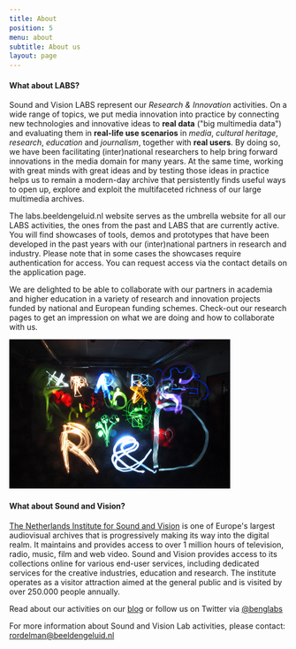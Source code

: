```yaml
---
title: About
position: 5
menu: about
subtitle: About us
layout: page
---
```


#### What about LABS?

Sound and Vision LABS represent our *Research & Innovation* activities. On a wide range of topics, we put media innovation into practice by connecting new technologies and innovative ideas to **real data** ("big multimedia data") and evaluating them in **real-life use scenarios** in *media*, *cultural heritage*, *research*, *education* and *journalism*, together with **real users**. By doing so, we have been facilitating (inter)national researchers to help bring forward innovations in the media domain for many years. At the same time, working with great minds with great ideas and by testing those ideas in practice helps us to remain a modern-day archive that persistently finds useful ways to open up, explore and exploit the multifaceted richness of our large multimedia archives. 

The labs.beeldengeluid.nl website serves as the umbrella website for all our LABS activities, the ones from the past and LABS that are currently active. You will find showcases of tools, demos and prototypes that have been developed in the past years with our (inter)national partners in research and industry. Please note that in some cases the showcases require authentication for access. You can request access via the contact details on the application page.

We are delighted to be able to collaborate with our partners in academia and higher education in a variety of research and innovation projects funded by national and European funding schemes. Check-out our research pages to get an impression on what we are doing and how to collaborate with us.  

![Research & Development](/assets/images/benglabs-light.jpg)

<!-- colsplit -->

#### What about Sound and Vision?

[The Netherlands Institute for Sound and Vision](https://www.beeldengeluid.nl) is one of Europe's largest audiovisual archives that is progressively making its way into the digital realm. It maintains and provides access to over 1 million hours of television, radio, music, film and web video. Sound and Vision provides access to its collections online for various end-user services, including dedicated services for the creative industries, education and research. The institute operates as a visitor attraction aimed at the general public and is visited by over 250.000 people annually.

Read about our activities on our [blog](https://www.beeldengeluid.nl/kennis/blog) or follow us on Twitter via [@benglabs](https://twitter.com/benglabs)

For more information about Sound and Vision Lab activities, please contact: [rordelman@beeldengeluid.nl](mailto:rordelman@beeldengeluid.nl)
